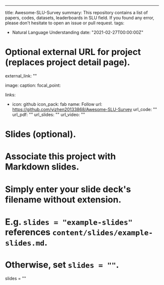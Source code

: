 ---
title: Awesome-SLU-Survey
summary: This repository contains a list of papers, codes, datasets, leaderboards in SLU field. If you found any error, please don't hesitate to open an issue or pull request.
tags:
- Natural Language Understanding
date: "2021-02-27T00:00:00Z"

# Optional external URL for project (replaces project detail page).
external_link: ""

image:
  caption: 
  focal_point: 

links:
- icon: github
  icon_pack: fab
  name: Follow
  url: https://github.com/yizhen20133868/Awesome-SLU-Survey
url_code: ""
url_pdf: ""
url_slides: ""
url_video: ""

# Slides (optional).
#   Associate this project with Markdown slides.
#   Simply enter your slide deck's filename without extension.
#   E.g. `slides = "example-slides"` references `content/slides/example-slides.md`.
#   Otherwise, set `slides = ""`.
slides = ""